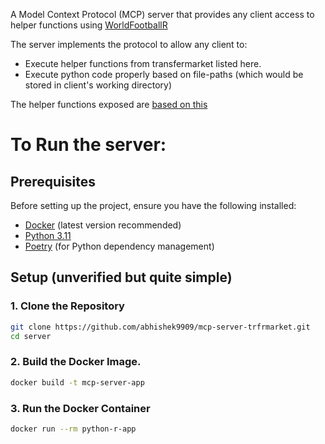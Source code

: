 A Model Context Protocol (MCP) server that provides any client access to helper functions using [WorldFootballR](https://github.com/JaseZiv/worldfootballR)

The server implements the protocol to allow any client to:
- Execute helper functions from transfermarket listed here.
- Execute python code properly based on file-paths (which would be stored in client's working directory)

The helper functions exposed are [based on this](https://jaseziv.github.io/worldfootballR/articles/extract-transfermarkt-data.html#transfermarkt-helper-functions)

# To Run the server:

## Prerequisites
Before setting up the project, ensure you have the following installed:

- [Docker](https://www.docker.com/products/docker-desktop) (latest version recommended)
- [Python 3.11](https://www.python.org/downloads/)
- [Poetry](https://python-poetry.org/docs/#installation) (for Python dependency management)

## Setup (unverified but quite simple)

### 1. Clone the Repository

```bash
git clone https://github.com/abhishek9909/mcp-server-trfrmarket.git
cd server
```

### 2. Build the Docker Image.

```bash
docker build -t mcp-server-app
```

### 3. Run the Docker Container

```bash
docker run --rm python-r-app
```
